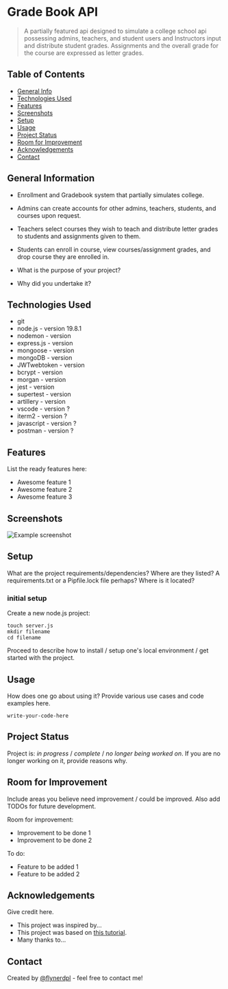 # Grade Book API
> A partially featured api designed to simulate a college school api possessing admins, teachers, and student users and  Instructors input and distribute student grades. Assignments and the overall grade for the course are expressed as letter grades.

## Table of Contents
* [General Info](#general-information)
* [Technologies Used](#technologies-used)
* [Features](#features)
* [Screenshots](#screenshots)
* [Setup](#setup)
* [Usage](#usage)
* [Project Status](#project-status)
* [Room for Improvement](#room-for-improvement)
* [Acknowledgements](#acknowledgements)
* [Contact](#contact)


## General Information
- Enrollment and Gradebook system that partially simulates college.
- Admins can create accounts for other admins, teachers, students, and courses upon request.
- Teachers select courses they wish to teach and distribute letter grades to students and assignments given to them.
- Students can enroll in course, view courses/assignment grades, and drop course they are enrolled in.

- What is the purpose of your project?
- Why did you undertake it?
<!-- You don't have to answer all the questions - just the ones relevant to your project. -->


## Technologies Used
- git
- node.js - version 19.8.1 
- nodemon - version 
- express.js - version
- mongoose - version
- mongoDB - version
- JWTwebtoken - version
- bcrypt - version
- morgan - version
- jest - version
- supertest - version
- artillery - version
- vscode - version ?
- iterm2 - version ?
- javascript - version ?
- postman - version ?


## Features
List the ready features here:
- Awesome feature 1
- Awesome feature 2
- Awesome feature 3


## Screenshots
![Example screenshot](./img/screenshot.png)
<!-- If you have screenshots you'd like to share, include them here. -->


## Setup
What are the project requirements/dependencies? Where are they listed? A requirements.txt or a Pipfile.lock file perhaps? Where is it located?
### initial setup
Create a new node.js project:
```
touch server.js
mkdir filename
cd filename
```

Proceed to describe how to install / setup one's local environment / get started with the project.


## Usage
How does one go about using it?
Provide various use cases and code examples here.

`write-your-code-here`


## Project Status
Project is: _in progress_ / _complete_ / _no longer being worked on_. If you are no longer working on it, provide reasons why.


## Room for Improvement
Include areas you believe need improvement / could be improved. Also add TODOs for future development.

Room for improvement:
- Improvement to be done 1
- Improvement to be done 2

To do:
- Feature to be added 1
- Feature to be added 2


## Acknowledgements
Give credit here.
- This project was inspired by...
- This project was based on [this tutorial](https://www.example.com).
- Many thanks to...


## Contact
Created by [@flynerdpl](https://www.flynerd.pl/) - feel free to contact me!


<!-- Optional -->
<!-- ## License -->
<!-- This project is open source and available under the [... License](). -->

<!-- You don't have to include all sections - just the one's relevant to your project -->